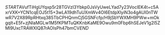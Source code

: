 $START$AVufTiHgUYqxp5r28TGVzI3Ybkp0JsVyUweLYad7y23VocIEK4t+c5AxrVXK+YCN1cqEOJ5t15+3wLA19dhTuUXmWv4OI6EtdpXlyiN3o4gAUI0nTWwR7V2X89RpRHtxq385TbCPHQnmCj5GSNFcfp/H9jSbYWXMH9PWw+mOkgqlt+E5f+zjNIaMGLw1M5fKPMTuQKKnbKaME9Owu9m0Fbp6hSEJeV1g2l5ZMI9UxcTRAWXIQ87rAOIsPh47bmCV$END$